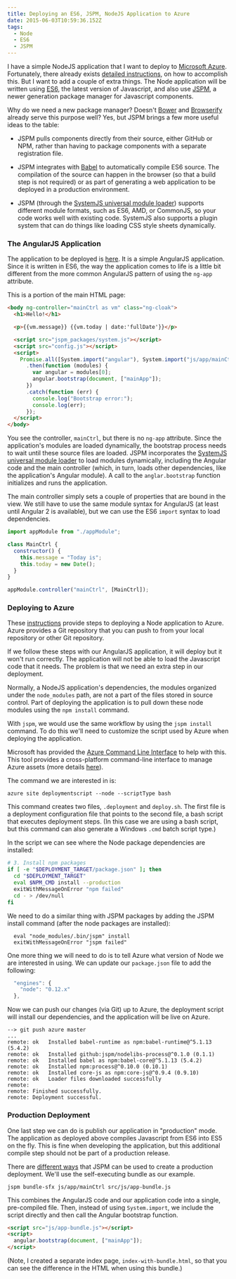 ```yaml
---
title: Deploying an ES6, JSPM, NodeJS Application to Azure
date: 2015-06-03T10:59:36.152Z
tags:
  - Node
  - ES6
  - JSPM
---
```


I have a simple NodeJS application that I want to deploy to [Microsoft Azure](http://azure.microsoft.com/en-us/).
Fortunately, there already exists
[detailed instructions](http://azure.microsoft.com/en-us/documentation/articles/web-sites-nodejs-develop-deploy-mac/),
on how to accomplish this. But I want to add a couple of extra things. The Node application will be written using
[ES6](https://github.com/lukehoban/es6features), the latest version of Javascript, and also use
[JSPM](http://jspm.io/), a newer generation package manager for Javascript components.

Why do we need a new package manager? Doesn't [Bower](http://bower.io/) and [Browserify](http://browserify.org/)
already serve this purpose well? Yes, but JSPM brings a few more useful ideas to the table:

- JSPM pulls components directly from their source, either GitHub or NPM, rather than having to package
  components with a separate registration file.
- JSPM integrates with [Babel](https://babeljs.io/) to automatically compile ES6 source. The compilation
  of the source can happen in the browser (so that a build step is not required) or as part of
  generating a web application to be deployed in a production environment.

- JSPM (through the [SystemJS universal module loader](https://github.com/systemjs/systemjs))
  supports different module formats, such as ES6, AMD, or CommonJS, so your code works well
  with existing code. SystemJS also supports a plugin system that can do things like loading CSS
  style sheets dynamically.

### The AngularJS Application

The application to be deployed is [here](https://github.com/dfbaskin/angular-node-cookbook). It is a simple
AngularJS application. Since it is written in ES6, the way the application comes to life is a little bit
different from the more common AngularJS pattern of using the `ng-app` attribute.

This is a portion of the main HTML page:

```html
<body ng-controller="mainCtrl as vm" class="ng-cloak">
  <h1>Hello!</h1>

  <p>{{vm.message}} {{vm.today | date:'fullDate'}}</p>

  <script src="jspm_packages/system.js"></script>
  <script src="config.js"></script>
  <script>
    Promise.all([System.import("angular"), System.import("js/app/mainCtrl")])
      .then(function (modules) {
        var angular = modules[0];
        angular.bootstrap(document, ["mainApp"]);
      })
      .catch(function (err) {
        console.log("Bootstrap error:");
        console.log(err);
      });
  </script>
</body>
```

You see the controller, `mainCtrl`, but there is no `ng-app` attribute.
Since the application's modules are loaded dynamically, the bootstrap process needs to wait
until these source files are loaded. JSPM incorporates the
[SystemJS universal module loader](https://github.com/systemjs/systemjs) to load
modules dynamically, including the Angular code and the main controller (which, in turn, loads
other dependencies, like the application's Angular module). A call to the `anglar.bootstrap`
function initializes and runs the application.

The main controller simply sets a couple of properties that are bound in the view. We still have
to use the same module syntax for AngularJS (at least until Angular 2 is available), but we can
use the ES6 `import` syntax to load dependencies.

```javascript
import appModule from "./appModule";

class MainCtrl {
  constructor() {
    this.message = "Today is";
    this.today = new Date();
  }
}

appModule.controller("mainCtrl", [MainCtrl]);
```

### Deploying to Azure

These
[instructions](http://azure.microsoft.com/en-us/documentation/articles/web-sites-nodejs-develop-deploy-mac/)
provide steps to deploying a Node application to Azure. Azure provides
a Git repository that you can push to from your local repository or other Git repository.

If we follow these steps with our AngularJS application, it will deploy but it won't run correctly.
The application will not be able to load the Javascript code that it needs.
The problem is that we need an extra step in our deployment.

Normally, a NodeJS application's dependencies, the modules organized under the `node_modules` path,
are not a part of the files stored in source control. Part of deploying the application is to pull down these
node modules using the `npm install` command.

With `jspm`, we would use the same workflow by using the `jspm install` command. To do this we'll need
to customize the script used by Azure when deploying the application.

Microsoft has provided the
[Azure Command Line Interface](https://azure.microsoft.com/en-us/documentation/articles/xplat-cli-install/)
to help with this. This tool provides a cross-platform command-line interface to manage Azure assets
(more details [here](https://azure.microsoft.com/en-us/documentation/articles/virtual-machines-command-line-tools/)).

The command we are interested in is:

```
azure site deploymentscript --node --scriptType bash
```

This command creates two files, `.deployment` and `deploy.sh`. The first file is a deployment
configuration file that points to the second file, a bash script that executes deployment steps.
(In this case we are using a bash script, but this command can also generate a Windows `.cmd`
batch script type.)

In the script we can see where the Node package dependencies are installed:

```bash
# 3. Install npm packages
if [ -e "$DEPLOYMENT_TARGET/package.json" ]; then
  cd "$DEPLOYMENT_TARGET"
  eval $NPM_CMD install --production
  exitWithMessageOnError "npm failed"
  cd - > /dev/null
fi
```

We need to do a similar thing with JSPM packages by adding the JSPM install command (after
the node packages are installed):

```
  eval "node_modules/.bin/jspm" install
  exitWithMessageOnError "jspm failed"
```

One more thing we will need to do is to tell Azure what version of Node we are interested
in using. We can update our `package.json` file to add the following:

```javascript
  "engines": {
    "node": "0.12.x"
  },
```

Now we can push our changes (via Git) up to Azure, the deployment script will install our
dependencies, and the application will be live on Azure.

```
--> git push azure master
...
remote: ok   Installed babel-runtime as npm:babel-runtime@^5.1.13 (5.4.2)
remote: ok   Installed github:jspm/nodelibs-process@^0.1.0 (0.1.1)
remote: ok   Installed babel as npm:babel-core@^5.1.13 (5.4.2)
remote: ok   Installed npm:process@^0.10.0 (0.10.1)
remote: ok   Installed core-js as npm:core-js@^0.9.4 (0.9.10)
remote: ok   Loader files downloaded successfully
remote:
remote: Finished successfully.
remote: Deployment successful.
```

### Production Deployment

One last step we can do is publish our application in "production" mode. The application as
deployed above compiles Javascript from ES6 into ES5 on the fly. This is fine when developing
the application, but this additional compile step should not be part of a production release.

There are
[different ways](https://github.com/jspm/jspm-cli/wiki/Production-Workflows)
that JSPM can be used to create a production deployment. We'll use the
self-executing bundle as our example.

```
jspm bundle-sfx js/app/mainCtrl src/js/app-bundle.js
```

This combines the AngularJS code and our application code into a single, pre-compiled file.
Then, instead of using `System.import`, we include the script directly and then call the
Angular bootstrap function.

```html
<script src="js/app-bundle.js"></script>
<script>
  angular.bootstrap(document, ["mainApp"]);
</script>
```

(Note, I created a separate index page, `index-with-bundle.html`, so that you can see
the difference in the HTML when using this bundle.)
